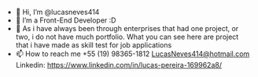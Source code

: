 - 👋 Hi, I’m @lucasneves414
- 👀 I’m a Front-End Developer :D
- 🌱 As i have always been through enterprises that had one project, or two, i do not have much portfolio. What you can see here are project that i have made as skill test for job applications
- 📫 How to reach me +55 (19) 98365-1812 LucasNeves414@hotmail.com Linkedin: https://www.linkedin.com/in/lucas-pereira-169962a8/

